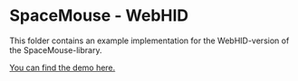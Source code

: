 # SpaceMouse - WebHID

This folder contains an example implementation for the WebHID-version of the SpaceMouse-library.

[You can find the demo here.](https://nytamin.github.io/spacemouse/)
